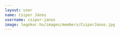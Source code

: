 ```yaml
---
layout: user
name: Csipor János
username: csipor-janos
image: legokor.hu/images/members/CsiporJanos.jpg
---
```

